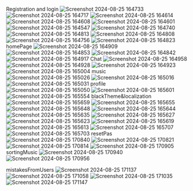 Registration and login
![Screenshot 2024-08-25 164733](https://github.com/user-attachments/assets/a556ccb6-cf70-4333-b7e9-eab68483805a)
![Screenshot 2024-08-25 164717](https://github.com/user-attachments/assets/7ef1bbf7-e7bf-4ac2-a65e-c11e6a467bb8)
![Screenshot 2024-08-25 164614](https://github.com/user-attachments/assets/ba4b4c2f-37cf-4578-990c-85b967e38c4b)
![Screenshot 2024-08-25 164608](https://github.com/user-attachments/assets/7fb24d8e-b6d2-48ff-8804-94d3bd9543f5)
![Screenshot 2024-08-25 164601](https://github.com/user-attachments/assets/60771b7b-e054-4b19-a6fa-23a6482e34ab)
![Screenshot 2024-08-25 164547](https://github.com/user-attachments/assets/e35ae5a8-e7b8-44cc-a0e3-d133d4b5dfd0)
![Screenshot 2024-08-25 164740](https://github.com/user-attachments/assets/c151f461-e99e-46ef-a544-cddf9d774cf9)
![Screenshot 2024-08-25 164813](https://github.com/user-attachments/assets/8c61560c-b4ab-4734-bf01-9bd6fb4a6e00)
![Screenshot 2024-08-25 164808](https://github.com/user-attachments/assets/b7097008-7319-4f4c-ac0c-4636d560ee62)
![Screenshot 2024-08-25 164756](https://github.com/user-attachments/assets/9e6db6f3-86a3-473d-9172-8529f8deb70c)
![Screenshot 2024-08-25 164823](https://github.com/user-attachments/assets/d9090ff7-e28c-4c44-931f-ab13e3937782)
homePage
![Screenshot 2024-08-25 164909](https://github.com/user-attachments/assets/a54f2a1f-2f48-4c92-adea-6aa507a4cab5)
![Screenshot 2024-08-25 164853](https://github.com/user-attachments/assets/5bf0598b-9c53-440f-ac6e-7f2ac03c465e)
![Screenshot 2024-08-25 164842](https://github.com/user-attachments/assets/db1edd1c-4c5b-414b-80f3-d616f18b7468)
![Screenshot 2024-08-25 164917](https://github.com/user-attachments/assets/f1431fd4-29d6-4bca-8dc7-24922b13a6ed)
Chat
![Screenshot 2024-08-25 164958](https://github.com/user-attachments/assets/0f6a260a-abbd-4d71-b171-d73a5e008bcb)
![Screenshot 2024-08-25 164928](https://github.com/user-attachments/assets/a47bb990-1be5-45c7-b760-0a41a7f3813a)
![Screenshot 2024-08-25 164923](https://github.com/user-attachments/assets/07e103aa-b0a1-464e-afd2-605fa0bac0be)
![Screenshot 2024-08-25 165004](https://github.com/user-attachments/assets/8cb6515c-6c81-49dd-9906-ae48e8f32324)
music
![Screenshot 2024-08-25 165026](https://github.com/user-attachments/assets/056b9a4d-4b63-4f8c-9705-57dc43a2c5f5)
![Screenshot 2024-08-25 165016](https://github.com/user-attachments/assets/6d59ab99-7c6f-4c80-b938-9f6a5efd7f42)
![Screenshot 2024-08-25 165031](https://github.com/user-attachments/assets/c4bea54c-ea9e-4192-ba19-0ca51ce91182)
profile
![Screenshot 2024-08-25 165050](https://github.com/user-attachments/assets/8f686bec-d1c2-45e5-8457-9f1f25581ae3)
![Screenshot 2024-08-25 165601](https://github.com/user-attachments/assets/66b709e8-1b4d-414a-bec1-8549b7ea3cb8)
![Screenshot 2024-08-25 165554](https://github.com/user-attachments/assets/c4c85b78-9102-47d0-a188-c3e61f08fce2)
blackTheme&localization
![Screenshot 2024-08-25 165659](https://github.com/user-attachments/assets/588c7716-5f02-4033-8ab4-0951b4184e86)
![Screenshot 2024-08-25 165655](https://github.com/user-attachments/assets/3fe78f3e-8097-4038-b59d-1e2199269d82)
![Screenshot 2024-08-25 165648](https://github.com/user-attachments/assets/fce05300-9f73-45e0-8ab2-3e6a4569f6cb)
![Screenshot 2024-08-25 165644](https://github.com/user-attachments/assets/300704d8-5fac-4cd9-b344-89147fa2427a)
![Screenshot 2024-08-25 165635](https://github.com/user-attachments/assets/59d44364-a2d1-4859-b558-1d93e519b579)
![Screenshot 2024-08-25 165627](https://github.com/user-attachments/assets/1d3539ae-fe0b-4a67-81d0-10a5f8b6ee7c)
![Screenshot 2024-08-25 165623](https://github.com/user-attachments/assets/2be65bb9-80d0-4ccf-84ba-b01c419e4156)
![Screenshot 2024-08-25 165619](https://github.com/user-attachments/assets/2c43544e-48e1-4723-a37f-2b3ee1da7699)
![Screenshot 2024-08-25 165613](https://github.com/user-attachments/assets/e2eaccb9-7116-40db-9e4b-ac6b526ad829)
![Screenshot 2024-08-25 165707](https://github.com/user-attachments/assets/bd7daf9a-6a7e-49d1-aa2c-760b1acb78e8)
![Screenshot 2024-08-25 165703](https://github.com/user-attachments/assets/1e2cbe67-7a65-4b92-bb14-46e1317a892f)
resetPas
![Screenshot 2024-08-25 170840](https://github.com/user-attachments/assets/4f97d6fb-b735-4b0e-af00-9d3d1dfbd29c)
![Screenshot 2024-08-25 170821](https://github.com/user-attachments/assets/d889a4b8-9753-41fd-9ab8-beaf5e6c737e)
![Screenshot 2024-08-25 170814](https://github.com/user-attachments/assets/bc4b06d3-2c3d-4993-9d62-863b85ada8eb)
![Screenshot 2024-08-25 170905](https://github.com/user-attachments/assets/7e86d3c9-3b24-4291-846e-1dae84a2e554)
sortingMusic
![Screenshot 2024-08-25 170940](https://github.com/user-attachments/assets/c170625a-0b77-42ee-83d4-dfb2319141e3)
![Screenshot 2024-08-25 170956](https://github.com/user-attachments/assets/bf9048b5-652f-4ba8-964e-013ec4e7a2b7)

mistakesFromUsers
![Screenshot 2024-08-25 171137](https://github.com/user-attachments/assets/91fee0a3-5a52-4827-b0e5-cb686a6934e4)
![Screenshot 2024-08-25 171058](https://github.com/user-attachments/assets/43093c3e-cd82-4b5f-99e5-ee7864ca9d74)
![Screenshot 2024-08-25 171035](https://github.com/user-attachments/assets/d744f69b-9c51-43a9-b381-78125c26d8b0)
![Screenshot 2024-08-25 171147](https://github.com/user-attachments/assets/3fd37d7f-ae63-4ffd-a3e8-a529a47d271d)
